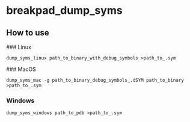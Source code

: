 # breakpad_dump_syms

## How to use

### Linux
```
dump_syms_linux path_to_binary_with_debug_symbols >path_to_.sym
```

### MacOS
```
dump_syms_mac -g path_to_binary_debug_symbols_.dSYM path_to_binary >path_to_.sym
```

### Windows
```
dump_syms_windows path_to_pdb >path_to_.sym
```

